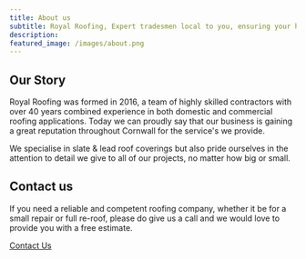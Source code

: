 ```yaml
---
title: About us
subtitle: Royal Roofing, Expert tradesmen local to you, ensuring your home recieves the Royal treatment it deserves!
description:
featured_image: /images/about.png
---
```

## Our Story
Royal Roofing was formed in 2016, a team of highly skilled contractors with over 40 years combined experience in both domestic and commercial roofing applications. Today we can proudly say that our business is gaining a great reputation throughout Cornwall for the service's we provide.

We specialise in slate & lead roof coverings but also pride ourselves in the attention to detail we give to all of our projects, no matter how big or small.

## Contact us

If you need a reliable and competent roofing company, whether it be for a small repair or full re-roof, please do give us a call and we would love to provide you with a free estimate.

<a href="/contact" class="button button--large">Contact Us</a>
